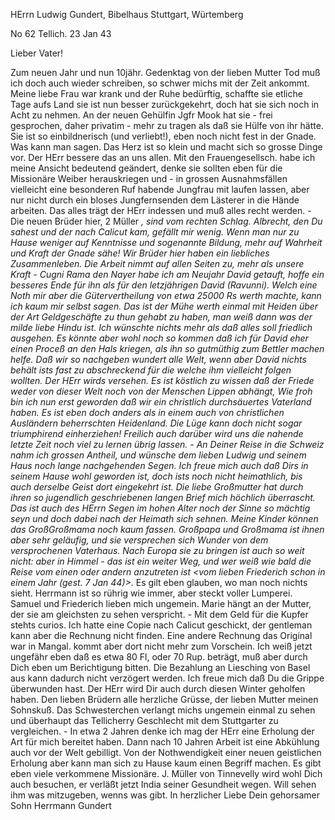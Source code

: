 HErrn Ludwig Gundert, Bibelhaus Stuttgart, Würtemberg

No 62 Tellich. 23 Jan 43

Lieber Vater!

Zum neuen Jahr und nun 10jähr. Gedenktag von der lieben Mutter Tod muß ich doch auch wieder schreiben, so schwer michs mit der Zeit ankommt. Meine liebe Frau war krank und der Ruhe bedürftig, schaffte sie etliche Tage aufs Land sie ist nun besser zurückgekehrt, doch hat sie sich noch in Acht zu nehmen. An der neuen Gehülfin Jgfr Mook hat sie - frei gesprochen, daher privatim - mehr zu tragen als daß sie Hülfe von ihr hätte. Sie ist so einbildnerisch (und verliebt!), eben noch nicht fest in der Gnade. Was kann man sagen. Das Herz ist so klein und macht sich so grosse Dinge vor. Der HErr bessere das an uns allen. Mit den Frauengesellsch. habe ich meine Ansicht bedeutend geändert, denke sie sollten eben für die Missionäre Weiber herauskriegen und - in grossen Ausnahmsfällen vielleicht eine besonderen Ruf habende Jungfrau mit laufen lassen, aber nur nicht durch ein bloses Jungfernsenden dem Lästerer in die Hände arbeiten. Das alles trägt der HErr indessen und muß alles recht werden. - Die neuen Brüder hier, 2 Müller <Friedr und Christ>*, sind vom rechten Schlag. Albrecht, den Du sahest und der nach Calicut kam, gefällt mir wenig. Wenn man nur zu Hause weniger auf Kenntnisse und sogenannte Bildung, mehr auf Wahrheit und Kraft der Gnade sähe! Wir Brüder hier haben ein liebliches Zusammenleben. Die Arbeit nimmt auf allen Seiten zu, mehr als unsere Kraft - Cugni Rama den Nayer habe ich am Neujahr David getauft, hoffe ein besseres Ende für ihn als für den letzjährigen David (Ravunni). Welch eine Noth mir aber die Gütervertheilung von etwa 25000 Rs werth machte, kann ich kaum mir selbst sagen. Das ist der Mühe werth einmal mit Heiden über der Art Geldgeschäfte zu thun gehabt zu haben, man weiß dann was der milde liebe Hindu ist. Ich wünschte nichts mehr als daß alles soll friedlich ausgehen. Es könnte aber wohl noch so kommen daß ich für David eher einen Proceß an den Hals kriegen, als ihn so gutmüthig zum Bettler machen helfe. Daß wir so nachgeben wundert alle Welt, wenn aber David nichts behält ists fast zu abschreckend für die welche ihm vielleicht folgen wollten. Der HErr wirds versehen. Es ist köstlich zu wissen daß der Friede weder von dieser Welt noch von der Menschen Lippen abhängt, Wie froh bin ich nun erst geworden daß wir ein christlich durchsäuertes Vaterland haben. Es ist eben doch anders als in einem auch von christlichen Ausländern beherrschten Heidenland. Die Lüge kann doch nicht sogar triumphirend einherziehen! Freilich auch darüber wird uns die nahende letzte Zeit noch viel zu lernen übrig lassen. - An Deiner Reise in die Schweiz nahm ich grossen Antheil, und wünsche dem lieben Ludwig und seinem Haus noch lange nachgehenden Segen. Ich freue mich auch daß Dirs in seinem Hause wohl geworden ist, doch ists noch nicht heimathlich, bis auch derselbe Geist dort eingekehrt ist. Die liebe Großmutter hat durch ihren so jugendlich geschriebenen langen Brief mich höchlich überrascht. Das ist auch des HErrn Segen im hohen Alter noch der Sinne so mächtig seyn und doch dabei nach der Heimath sich sehnen. Meine Kinder können das GroßGroßmama noch kaum fassen. Großpapa und Großmama ist ihnen aber sehr geläufig, und sie versprechen sich Wunder von dem versprochenen Vaterhaus. Nach Europa sie zu bringen ist auch so weit nicht: aber in Himmel - das ist ein weiter Weg, und wer weiß wie bald die Reise vom einen oder andern anzutreten ist <vom lieben Friederich schon in einem Jahr (gest. 7 Jan 44)>*. Es gilt eben glauben, wo man noch nichts sieht. Herrmann ist so rührig wie immer, aber steckt voller Lumperei. Samuel und Friederich lieben mich ungemein. Marie hängt an der Mutter, der sie am gleichsten zu sehen verspricht. - Mit dem Geld für die Kupfer stehts curios. Ich hatte eine Copie nach Calicut geschickt, der gentleman kann aber die Rechnung nicht finden. Eine andere Rechnung das Original war in Mangal. kommt aber dort nicht mehr zum Vorschein. Ich weiß jetzt ungefähr eben daß es etwa 80 Fl, oder 70 Rup. beträgt, muß aber durch Dich eben um Berichtigung bitten. Die Bezahlung an Liesching von Basel aus kann dadurch nicht verzögert werden. Ich freue mich daß Du die Grippe überwunden hast. Der HErr wird Dir auch durch diesen Winter geholfen haben. Den lieben Brüdern alle herzliche Grüsse, der lieben Mutter meinen Sohnskuß. Das Schwesterchen verlangt michs ungemein einmal zu sehen und überhaupt das Tellicherry Geschlecht mit dem Stuttgarter zu vergleichen. - In etwa 2 Jahren denke ich mag der HErr eine Erholung der Art für mich bereitet haben. Dann nach 10 Jahren Arbeit ist eine Abkühlung auch vor der Welt gebilligt. Von der Nothwendigkeit einer neuen geistlichen Erholung aber kann man sich zu Hause kaum einen Begriff machen. Es gibt eben viele verkommene Missionäre. J. Müller von Tinnevelly wird wohl Dich auch besuchen, er verläßt jetzt India seiner Gesundheit wegen. Will sehen ihm was mitzugeben, wenns was gibt. In herzlicher Liebe
 Dein gehorsamer Sohn
 Herrmann Gundert

